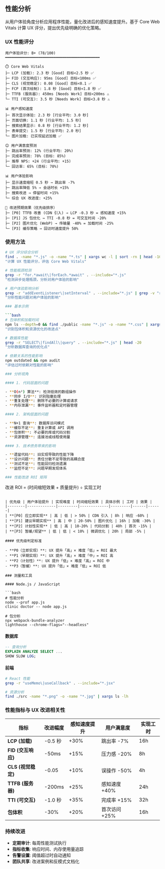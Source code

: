 ## 性能分析

从用户体验角度分析应用程序性能，量化改进后的感知速度提升。基于 Core Web Vitals 计算 UX 评分，提出优先级明确的优化策略。

### UX 性能评分

```
用户体验评分: B+ (78/100)
━━━━━━━━━━━━━━━━━━━━━━━━━━━━━━━━━━━━━━━━━━━

⏱️ Core Web Vitals
├─ LCP (加载): 2.3 秒 [Good] 目标<2.5 秒 ✅
├─ FID (交互响应): 95ms [Good] 目标<100ms ✅
├─ CLS (视觉稳定): 0.08 [Good] 目标<0.1 ✅
├─ FCP (首次绘制): 1.8 秒 [Good] 目标<1.8 秒 ✅
├─ TTFB (服务器): 450ms [Needs Work] 目标<200ms ⚠️
└─ TTI (可交互): 3.5 秒 [Needs Work] 目标<3.8 秒 ⚠️

📊 用户感知速度
├─ 首次显示体验: 2.3 秒 [行业平均: 3.0 秒]
├─ 页面切换: 1.1 秒 [行业平均: 1.5 秒]
├─ 搜索结果显示: 0.8 秒 [行业平均: 1.2 秒]
├─ 表单提交: 1.5 秒 [行业平均: 2.0 秒]
└─ 图片加载: 已实现延迟加载 ✅

😊 用户满意度预测
├─ 跳出率预测: 12% (行业平均: 20%)
├─ 完成率预测: 78% (目标: 85%)
├─ 推荐 NPS: +24 (行业平均: +15)
└─ 回访率: 65% (目标: 70%)

📊 用户体验影响
├─ 显示速度缩短 0.5 秒 → 跳出率 -7%
├─ 跳出率降低 5% → 会话时长 +15%
├─ 搜索改进 → 停留时间 +15%
└─ 综合 UX 改进度: +25%

🎯 改进预期效果（优先级排序）
├─ [P0] TTFB 改善 (CDN 引入) → LCP -0.3 秒 = 感知速度 +15%
├─ [P1] JS 包优化 → TTI -0.8 秒 = 可交互时间 -20%
├─ [P2] 图片优化 (WebP) → 传输量 -40% = 加载时间 -25%
└─ [P3] 缓存策略 → 回访时速度提升 50%
```

### 使用方法

```bash
# UX 评分综合分析
find . -name "*.js" -o -name "*.ts" | xargs wc -l | sort -rn | head -10
"计算 UX 性能评分，评估 Core Web Vitals"

# 性能瓶颈检测
grep -r "for.*await\|forEach.*await" . --include="*.js"
"检测异步处理瓶颈，分析对用户体验的影响"

# 用户体验影响分析
grep -r "addEventListener\|setInterval" . --include="*.js" | grep -v "removeEventListener\|clearInterval"
"分析性能问题对用户体验的影响"

### 基本示例

```bash
# 包体积和加载时间
npm ls --depth=0 && find ./public -name "*.js" -o -name "*.css" | xargs ls -lh
"识别包体积和资源优化的改进点"

# 数据库性能
grep -r "SELECT\|findAll\|query" . --include="*.js" | head -20
"分析数据库查询的优化点"

# 依赖关系的性能影响
npm outdated && npm audit
"评估过时依赖对性能的影响"

### 分析视角

#### 1. 代码层面的问题

- **O(n²) 算法**: 检测低效的数组操作
- **同步 I/O**: 识别阻塞处理
- **重复处理**: 删除不必要的计算或请求
- **内存泄漏**: 事件监听器和定时器管理

#### 2. 架构层面的问题

- **N+1 查询**: 数据库访问模式
- **缓存不足**: 重复计算或 API 调用
- **包体积**: 不必要的库或代码分割
- **资源管理**: 连接池或线程使用量

#### 3. 技术债务带来的影响

- **遗留代码**: 旧实现导致的性能下降
- **设计问题**: 责任分散不足导致的高耦合度
- **测试不足**: 性能回归检测遗漏
- **监控不足**: 问题早期发现体系

### 性能改进 ROI 矩阵

```
改进 ROI = (时间缩短效果 + 质量提升) ÷ 实现工时
```

| 优先级 | 用户体验提升 | 实现难度 | 时间缩短效果 | 具体示例 | 工时 | 效果 |
|--------|-------------|---------|-------------|---------|------|------|
| **[P0] 应立即实现** | 高 | 低 | > 50% | CDN 引入 | 8h | 响应 -60% |
| **[P1] 建议早期实现** | 高 | 中 | 20-50% | 图片优化 | 16h | 加载 -30% |
| **[P2] 计划性实现** | 低 | 高 | 10-20% | 代码分割 | 40h | 首次 -15% |
| **[P3] 暂缓/观望** | 低 | 低 | < 10% | 微调优化 | 20h | 局部 -5% |

#### 优先级判定标准

- **P0（立即实现）**: UX 提升「高」× 难度「低」= ROI 最大
- **P1（早期实现）**: UX 提升「高」× 难度「中」= ROI 高
- **P2（计划性）**: UX 提升「低」× 难度「高」= ROI 中
- **P3（暂缓）**: UX 提升「低」× 难度「低」= ROI 低

### 测量和工具

#### Node.js / JavaScript

```bash
# 性能分析
node --prof app.js
clinic doctor -- node app.js

# 包分析
npx webpack-bundle-analyzer
lighthouse --chrome-flags="--headless"
```

#### 数据库

```sql
-- 查询分析
EXPLAIN ANALYZE SELECT ...
SHOW SLOW LOG;
```

#### 前端

```bash
# React 性能
grep -r "useMemo\|useCallback" . --include="*.jsx"

# 资源分析
find ./src -name "*.png" -o -name "*.jpg" | xargs ls -lh
```

### 性能指标与 UX 改进相关性

| 指标 | 改进幅度 | 感知速度提升 | 用户满意度 | 实现工时 |
|------|---------|-------------|-----------|----------|
| **LCP (加载)** | -0.5 秒 | +30% | 跳出率 -7% | 16h |
| **FID (交互响应)** | -50ms | +15% | 压力感 -20% | 8h |
| **CLS (视觉稳定)** | -0.05 | +10% | 误操作 -50% | 4h |
| **TTFB (服务器)** | -200ms | +25% | 感知速度 +40% | 24h |
| **TTI (可交互)** | -1.0 秒 | +35% | 完成率 +15% | 32h |
| **包体积** | -30% | +20% | 首次访问 +25% | 16h |

### 持续改进

- **定期审计**: 每周性能测试执行
- **指标收集**: 响应时间、内存使用量追踪
- **告警设置**: 阈值超过时自动通知
- **团队共享**: 改进案例和反模式文档化
